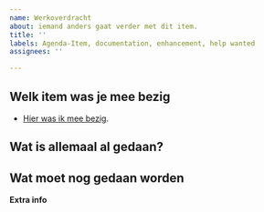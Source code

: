 ```yaml
---
name: Werkoverdracht
about: iemand anders gaat verder met dit item.
title: ''
labels: Agenda-Item, documentation, enhancement, help wanted
assignees: ''

---
```


**Welk item was je mee bezig**
- 
<!-- ## DIT IS ALLEEN COMMETAAR ## Tussen de haakjes LINK/URL invullen, zie hier onder.-->
- [Hier was ik mee bezig](https://pages.github.com/).

**Wat is allemaal al gedaan?**
- 

**Wat moet nog gedaan worden**
- 

**Extra info**

